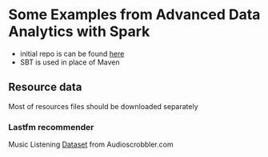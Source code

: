 # Some Examples from Advanced Data Analytics with Spark
 - initial repo is can be found [here](https://github.com/sryza/aas)
 - SBT is used in place of Maven
 
 ## Resource data
Most of resources files should be downloaded separately

### Lastfm recommender
Music Listening [Dataset](http://www-etud.iro.umontreal.ca/~bergstrj/audioscrobbler_data.html) from Audioscrobbler.com
 


